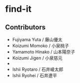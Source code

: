 # find-it

## Contributors
- Fujiyama Yuta / 藤山優太
- Koizumi Momoko / 小泉桃子
- Yamamoto Hinako / 山本陽奈子
- Koizumi Jigen / 小泉慈元
- 
- Ishii Ryotaro / 石井崚太郎
- Ishii Ryohei / 石井遼平